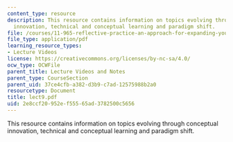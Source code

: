 ```yaml
---
content_type: resource
description: This resource contains information on topics evolving through conceptual
  innovation, technical and conceptual learning and paradigm shift.
file: /courses/11-965-reflective-practice-an-approach-for-expanding-your-learning-frontiers-january-iap-2007/2e8ccf20952ef55565ad3782500c5656_lect9.pdf
file_type: application/pdf
learning_resource_types:
- Lecture Videos
license: https://creativecommons.org/licenses/by-nc-sa/4.0/
ocw_type: OCWFile
parent_title: Lecture Videos and Notes
parent_type: CourseSection
parent_uid: 37ce4cfb-a382-d3b9-c7ad-12575988b2a0
resourcetype: Document
title: lect9.pdf
uid: 2e8ccf20-952e-f555-65ad-3782500c5656
---
```

This resource contains information on topics evolving through conceptual innovation, technical and conceptual learning and paradigm shift.
